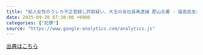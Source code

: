 ```yaml
---
title: "知人女性のクレカ不正登録し詐取疑い、大玉の会社員再逮捕 郡山北署 - 福島民友新聞社"
date: 2025-09-30 07:30:00 +0900
categories: ["犯罪"]
source: "https://www.google-analytics.com/analytics.js"
---
```


[出典はこちら](https://www.google-analytics.com/analytics.js)

